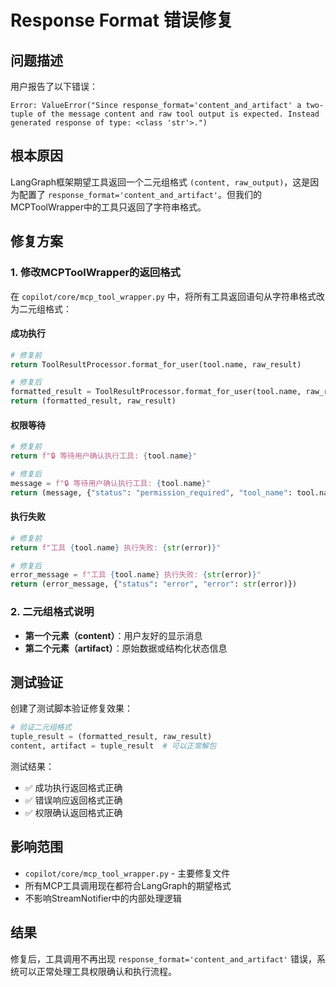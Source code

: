 # Response Format 错误修复

## 问题描述

用户报告了以下错误：
```
Error: ValueError("Since response_format='content_and_artifact' a two-tuple of the message content and raw tool output is expected. Instead generated response of type: <class 'str'>.")
```

## 根本原因

LangGraph框架期望工具返回一个二元组格式 `(content, raw_output)`，这是因为配置了 `response_format='content_and_artifact'`。但我们的MCPToolWrapper中的工具只返回了字符串格式。

## 修复方案

### 1. 修改MCPToolWrapper的返回格式

在 `copilot/core/mcp_tool_wrapper.py` 中，将所有工具返回语句从字符串格式改为二元组格式：

#### 成功执行
```python
# 修复前
return ToolResultProcessor.format_for_user(tool.name, raw_result)

# 修复后
formatted_result = ToolResultProcessor.format_for_user(tool.name, raw_result)
return (formatted_result, raw_result)
```

#### 权限等待
```python
# 修复前
return f"🔒 等待用户确认执行工具: {tool.name}"

# 修复后
message = f"🔒 等待用户确认执行工具: {tool.name}"
return (message, {"status": "permission_required", "tool_name": tool.name})
```

#### 执行失败
```python
# 修复前
return f"工具 {tool.name} 执行失败: {str(error)}"

# 修复后
error_message = f"工具 {tool.name} 执行失败: {str(error)}"
return (error_message, {"status": "error", "error": str(error)})
```

### 2. 二元组格式说明

- **第一个元素（content）**：用户友好的显示消息
- **第二个元素（artifact）**：原始数据或结构化状态信息

## 测试验证

创建了测试脚本验证修复效果：

```python
# 验证二元组格式
tuple_result = (formatted_result, raw_result)
content, artifact = tuple_result  # 可以正常解包
```

测试结果：
- ✅ 成功执行返回格式正确
- ✅ 错误响应返回格式正确  
- ✅ 权限确认返回格式正确

## 影响范围

- `copilot/core/mcp_tool_wrapper.py` - 主要修复文件
- 所有MCP工具调用现在都符合LangGraph的期望格式
- 不影响StreamNotifier中的内部处理逻辑

## 结果

修复后，工具调用不再出现 `response_format='content_and_artifact'` 错误，系统可以正常处理工具权限确认和执行流程。 